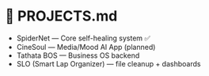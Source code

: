 # 📌 PROJECTS.md
- SpiderNet — Core self-healing system ✅
- CineSoul — Media/Mood AI App (planned)
- Tathata BOS — Business OS backend
- SLO (Smart Lap Organizer) — file cleanup + dashboards
